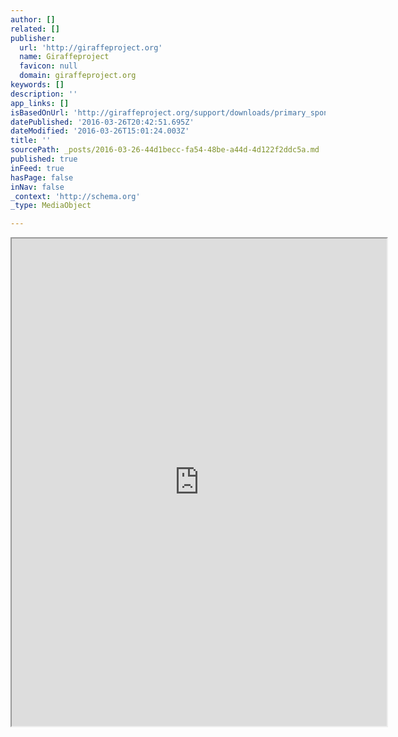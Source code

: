 ```yaml
---
author: []
related: []
publisher:
  url: 'http://giraffeproject.org'
  name: Giraffeproject
  favicon: null
  domain: giraffeproject.org
keywords: []
description: ''
app_links: []
isBasedOnUrl: 'http://giraffeproject.org/support/downloads/primary_sponsorship_agreement.pdf'
datePublished: '2016-03-26T20:42:51.695Z'
dateModified: '2016-03-26T15:01:24.003Z'
title: ''
sourcePath: _posts/2016-03-26-44d1becc-fa54-48be-a44d-4d122f2ddc5a.md
published: true
inFeed: true
hasPage: false
inNav: false
_context: 'http://schema.org'
_type: MediaObject

---
```

<iframe src="https://drive.google.com/viewerng/viewer?url=http%3A//giraffeproject.org/support/downloads/primary_sponsorship_agreement.pdf&amp;embedded=true" width="600" height="780" style=""></iframe>